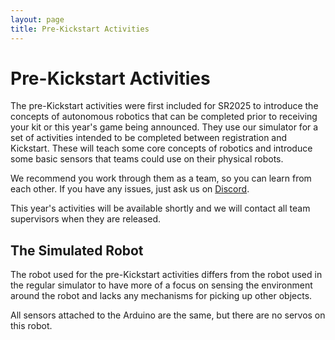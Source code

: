 ```yaml
---
layout: page
title: Pre-Kickstart Activities
---
```


# Pre-Kickstart Activities

The pre-Kickstart activities were first included for SR2025 to introduce the concepts of autonomous robotics that can be completed prior to receiving your kit or this year's game being announced. They use our simulator for a set of activities intended to be completed between registration and Kickstart. These will teach some core concepts of robotics and introduce some basic sensors that teams could use on their physical robots.

We recommend you work through them as a team, so you can learn from each other.
If you have any issues, just ask us on [Discord](/docs/tutorials/discord).

This year's activities will be available shortly and we will contact all team supervisors when they are released.

## The Simulated Robot

The robot used for the pre-Kickstart activities differs from the robot used in the regular simulator to have more of a focus on sensing the environment around the robot and lacks any mechanisms for picking up other objects.

All sensors attached to the Arduino are the same, but there are no servos on this robot.
